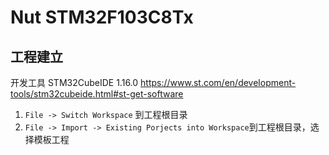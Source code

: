 # Nut STM32F103C8Tx

## 工程建立

开发工具 STM32CubeIDE 1.16.0 https://www.st.com/en/development-tools/stm32cubeide.html#st-get-software

1. `File -> Switch Workspace` 到工程根目录
2. `File -> Import -> Existing Porjects into Workspace`到工程根目录，选择模板工程



